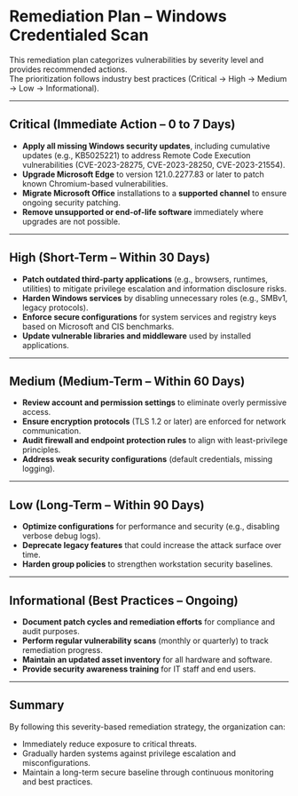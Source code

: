 
# Remediation Plan – Windows Credentialed Scan

This remediation plan categorizes vulnerabilities by severity level and provides recommended actions.  
The prioritization follows industry best practices (Critical → High → Medium → Low → Informational).

---

## Critical (Immediate Action – 0 to 7 Days)
- **Apply all missing Windows security updates**, including cumulative updates (e.g., KB5025221) to address Remote Code Execution vulnerabilities (CVE-2023-28275, CVE-2023-28250, CVE-2023-21554).  
- **Upgrade Microsoft Edge** to version 121.0.2277.83 or later to patch known Chromium-based vulnerabilities.  
- **Migrate Microsoft Office** installations to a **supported channel** to ensure ongoing security patching.  
- **Remove unsupported or end-of-life software** immediately where upgrades are not possible.  

---

## High (Short-Term – Within 30 Days)
- **Patch outdated third-party applications** (e.g., browsers, runtimes, utilities) to mitigate privilege escalation and information disclosure risks.  
- **Harden Windows services** by disabling unnecessary roles (e.g., SMBv1, legacy protocols).  
- **Enforce secure configurations** for system services and registry keys based on Microsoft and CIS benchmarks.  
- **Update vulnerable libraries and middleware** used by installed applications.  

---

## Medium (Medium-Term – Within 60 Days)
- **Review account and permission settings** to eliminate overly permissive access.  
- **Ensure encryption protocols** (TLS 1.2 or later) are enforced for network communication.  
- **Audit firewall and endpoint protection rules** to align with least-privilege principles.  
- **Address weak security configurations** (default credentials, missing logging).  

---

## Low (Long-Term – Within 90 Days)
- **Optimize configurations** for performance and security (e.g., disabling verbose debug logs).  
- **Deprecate legacy features** that could increase the attack surface over time.  
- **Harden group policies** to strengthen workstation security baselines.  

---

## Informational (Best Practices – Ongoing)
- **Document patch cycles and remediation efforts** for compliance and audit purposes.  
- **Perform regular vulnerability scans** (monthly or quarterly) to track remediation progress.  
- **Maintain an updated asset inventory** for all hardware and software.  
- **Provide security awareness training** for IT staff and end users.  

---

## Summary
By following this severity-based remediation strategy, the organization can:  
- Immediately reduce exposure to critical threats.  
- Gradually harden systems against privilege escalation and misconfigurations.  
- Maintain a long-term secure baseline through continuous monitoring and best practices.  
